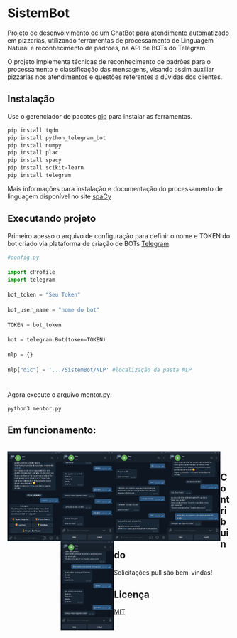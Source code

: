 # SistemBot

Projeto de desenvolvimento de um ChatBot para atendimento automatizado em pizzarias, utilizando ferramentas de processamento de Linguagem Natural e reconhecimento de padrões, na API de BOTs do Telegram. 

O projeto implementa técnicas de reconhecimento de padrões para o processamento
e classificação das mensagens, visando assim auxiliar pizzarias nos atendimentos e questões
referentes a dúvidas dos clientes.

## Instalação

Use o gerenciador de pacotes [pip](https://pip.pypa.io/en/stable/) para instalar as ferramentas.

```bash
pip install tqdm
pip install python_telegram_bot
pip install numpy
pip install plac
pip install spacy
pip install scikit-learn
pip install telegram
```

Mais informações para instalação e documentação do processamento de linguagem disponível no site [spaCy](https://spacy.io/usage)

## Executando projeto
Primeiro acesso o arquivo de configuração para definir o nome e TOKEN do bot criado via plataforma de criação de BOTs [Telegram](https://core.telegram.org/bots/api).

```python
#config.py

import cProfile
import telegram

bot_token = "Seu Token"

bot_user_name = "nome do bot"

TOKEN = bot_token

bot = telegram.Bot(token=TOKEN)

nlp = {}

nlp["dic"] = '.../SistemBot/NLP' #localização da pasta NLP
```
#
Agora execute o arquivo mentor.py:

```
python3 mentor.py
```
## Em funcionamento:
<br>
<div>
  <img src="https://github.com/doug1043/SistemBot/blob/master/testes/cardapio.png?raw=true" min-width="120px" max-width="120px" width="120px" align="left">
  <img src="https://github.com/doug1043/SistemBot/blob/master/testes/confirma.png?raw=true" min-width="120px" max-width="120px" width="120px" align="left">
  <img src="https://github.com/doug1043/SistemBot/blob/master/testes/finalizado.png?raw=true" min-width="120px" max-width="120px" width="120px" align="left">
  <img src="https://github.com/doug1043/SistemBot/blob/master/testes/pedidocompleto.png?raw=true" min-width="120px" max-width="120px" width="120px" align="left">
  <img src="https://github.com/doug1043/SistemBot/blob/master/testes/pedidopizza.png?raw=true" min-width="120px" max-width="120px" width="120px" align="left">
</div>
<br>

## Contribuindo
Solicitações pull são bem-vindas!

## Licença
[MIT](https://choosealicense.com/licenses/mit/)

